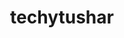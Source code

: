 ---
title: techytushar
github: https://github.com/techytushar
mode: dark
transition: 1s
score: 71.3
archetype:
- Badges | Tags | Icons
---